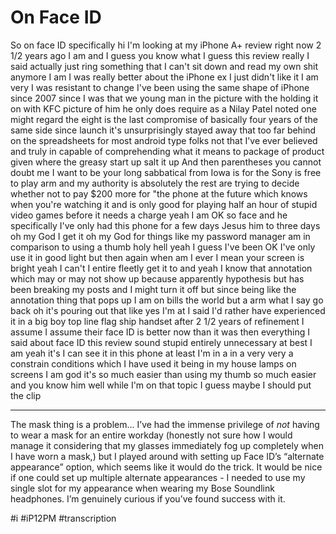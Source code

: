 # On Face ID
So on face ID specifically hi I'm looking at my iPhone A+ review right now 2 1/2 years ago I am and I guess you know what I guess this review really I said actually just ring something that I can't sit down and read my own shit anymore I am I was really better about the iPhone ex I just didn't like it I am very I was resistant to change I've been using the same shape of iPhone since 2007 since I was that we young man in the picture with the holding it on with KFC picture of him he only does require as a Nilay Patel noted one might regard the eight is the last compromise of basically four years of the same side since launch it's unsurprisingly stayed away that too far behind on the spreadsheets for most android type folks not that I've ever believed and truly in capable of comprehending what it means to package of product given where the greasy start up salt it up And then parentheses you cannot doubt me I want to be your long sabbatical from Iowa is for the Sony is free to play arm and my authority is absolutely the rest are trying to decide whether not to pay $200 more for "the phone at the future which knows when you're watching it and is only good for playing half an hour of stupid video games before it needs a charge yeah I am OK so face and he specifically I've only had this phone for a few days Jesus him to three days oh my God I get it oh my God for things like my password manager am in comparison to using a thumb holy hell yeah I guess I've been OK I've only use it in good light but then again when am I ever I mean your screen is bright yeah I can't I entire fleetly get it to and yeah I know that annotation which may or may not show up because apparently hypothesis but has been breaking my posts and I might turn it off but since being like the annotation thing that pops up I am on bills the world but a arm what I say go back oh it's pouring out that like yes I'm at I said I'd rather have experienced it in a big boy top line flag ship handset after 2 1/2 years of refinement I assume I assume their face ID is better now than it was then everything I said about face ID this review sound stupid entirely unnecessary at best I am yeah it's I can see it in this phone at least I'm in a in a very very a constrain conditions which I have used it being in my house lamps on screens I am god it's so much easier than using my thumb so much easier and you know him well while I'm on that topic I guess maybe I should put the clip
***
The mask thing is a problem... I’ve had the immense privilege of *not* having to wear a mask for an entire workday (honestly not sure how I would manage it considering that my glasses immediately fog up completely when I have worn a mask,) but I played around with setting up Face ID’s “alternate appearance” option, which seems like it would do the trick. It would be nice if one could set up multiple alternate appearances - I needed to use my single slot for my appearance when wearing my Bose Soundlink headphones. I’m genuinely curious if you’ve found success with it.

#i #iP12PM #transcription